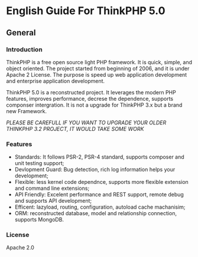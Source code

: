 # English Guide For ThinkPHP 5.0

## General

### Introduction

ThinkPHP is a free open source light PHP framework. It is quick, simple, and object oriented. The project started from beginning of 2006, and it is under Apache 2 License. The purpose is speed up web application development and enterprise application development.

ThinkPHP 5.0 is a reconstructed project. It leverages the modern PHP features, improves performance, decrese the dependence, supports componser intergration. It is not a upgrade for ThinkPHP 3.x but a brand new Framework. 

*PLEASE BE CAREFULL IF YOU WANT TO UPGRADE YOUR OLDER THINKPHP 3.2 PROJECT, IT WOULD TAKE SOME WORK*

### Features

- Standards: It follows PSR-2, PSR-4 standard, supports composer and unit testing support;
- Devlopment Guard: Bug detection, rich log information helps your development;
- Flexible: less kernel code dependnce, supports more flexible extension and command line extensions;
- API Friendly: Excelent performance and REST support, remote debug and supports API development;
- Efficent: lazyload, routing, configuration, autoload cache machanisim;
- ORM: reconstructed database, model and relationship connection, supports MongoDB.

### License

Apache 2.0
